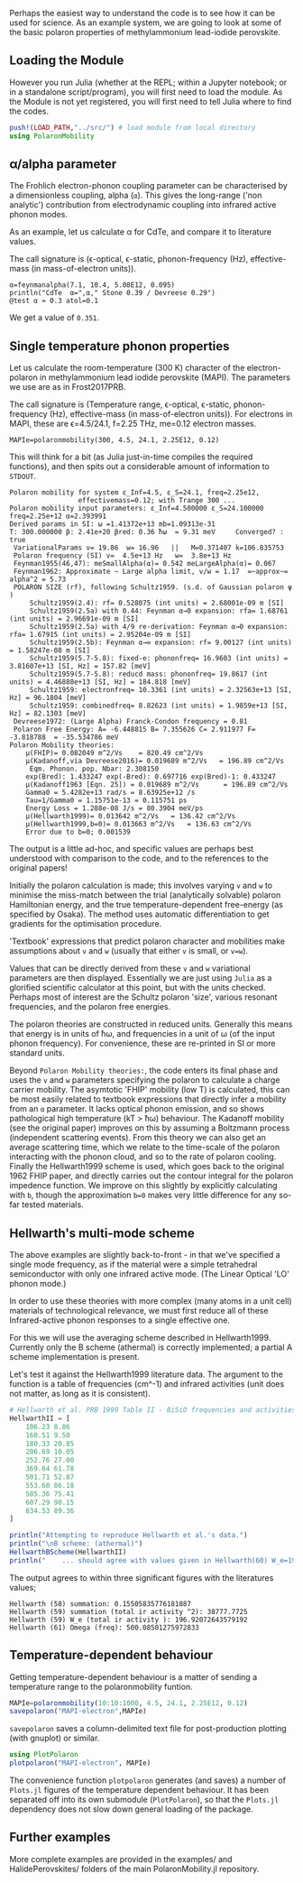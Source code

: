 Perhaps the easiest way to understand the code is to see how it can be used for
science. 
As an example system, we are going to look at some of the basic polaron
properties of methylammonium lead-iodide perovskite.

## Loading the Module

However you run Julia (whether at the REPL; within a Jupyter notebook; or in
a standalone script/program), you will first need to load the module. 
As the Module is not yet registered, you will first need to tell Julia where
to find the codes.

```julia
push!(LOAD_PATH,"../src/") # load module from local directory
using PolaronMobility 
```

## α/alpha parameter 

The Frohlich electron-phonon coupling parameter can be characterised by
a dimensionless coupling, alpha (`α`). 
This gives the long-range ('non analytic') contribution from electrodynamic
coupling into infrared active phonon modes.

As an example, let us calculate α for CdTe, and compare it to literature
values.

The call signature is (ϵ-optical, ϵ-static, phonon-frequency (Hz),
effective-mass (in mass-of-electron units)).

```
α=feynmanalpha(7.1, 10.4, 5.08E12, 0.095)
println("CdTe  α=",α," Stone 0.39 / Devreese 0.29")
@test α ≈ 0.3 atol=0.1
```

We get a value of `0.351`. 

## Single temperature phonon properties

Let us calculate the room-temperature (300 K) character of the electron-polaron
in methylammonium lead iodide perovskite (MAPI). 
The parameters we use are as in Frost2017PRB.

The call signature is (Temperature range, ϵ-optical, ϵ-static, phonon-frequency
(Hz), effective-mass (in mass-of-electron units)). 
For electrons in MAPI, these are ϵ=4.5/24.1, f=2.25 THz, me=0.12 electron
masses. 


```
MAPIe=polaronmobility(300, 4.5, 24.1, 2.25E12, 0.12)
```

This will think for a bit (as Julia just-in-time compiles the required
functions), and then spits out a considerable amount of information to
`STDOUT`. 

```
Polaron mobility for system ε_Inf=4.5, ε_S=24.1, freq=2.25e12, 
                 effectivemass=0.12; with Trange 300 ...
Polaron mobility input parameters: ε_Inf=4.500000 ε_S=24.100000 freq=2.25e+12 α=2.393991 
Derived params in SI: ω =1.41372e+13 mb=1.09313e-31 
T: 300.000000 β: 2.41e+20 βred: 0.36 ħω  = 9.31 meV		Converged? : true
 VariationalParams v= 19.86  w= 16.96	||	 M=0.371407 k=106.835753	
 Polaron frequency (SI) v=  4.5e+13 Hz 	 w=  3.8e+13 Hz	
 Feynman1955(46,47): meSmallAlpha(α)= 0.542 meLargeAlpha(α)= 0.067
 Feynman1962: Approximate ~ Large alpha limit, v/w = 1.17  =~approx~= alpha^2 = 5.73 
 POLARON SIZE (rf), following Schultz1959. (s.d. of Gaussian polaron ψ )
	 Schultz1959(2.4): rf= 0.528075 (int units) = 2.68001e-09 m [SI]
	 Schultz1959(2.5a) with 0.44: Feynman α→0 expansion: rfa= 1.68761 (int units) = 2.96691e-09 m [SI]
	 Schultz1959(2.5a) with 4/9 re-derivation: Feynman α→0 expansion: rfa= 1.67915 (int units) = 2.95204e-09 m [SI]
	 Schultz1959(2.5b): Feynman α→∞ expansion: rf= 9.00127 (int units) = 1.58247e-08 m [SI]
	 Schultz1959(5.7-5.8): fixed-e: phononfreq= 16.9603 (int units) = 3.81607e+13 [SI, Hz] = 157.82 [meV]
	 Schultz1959(5.7-5.8): reducd mass: phononfreq= 19.8617 (int units) = 4.46888e+13 [SI, Hz] = 184.818 [meV]
	 Schultz1959: electronfreq= 10.3361 (int units) = 2.32563e+13 [SI, Hz] = 96.1804 [meV]
	 Schultz1959: combinedfreq= 8.82623 (int units) = 1.9859e+13 [SI, Hz] = 82.1303 [meV]
 Devreese1972: (Large Alpha) Franck-Condon frequency = 0.81
 Polaron Free Energy: A= -6.448815 B= 7.355626 C= 2.911977 F= -3.818788	 = -35.534786 meV
Polaron Mobility theories:
	μ(FHIP)= 0.082049 m^2/Vs 	= 820.49 cm^2/Vs
	μ(Kadanoff,via Devreese2016)= 0.019689 m^2/Vs 	= 196.89 cm^2/Vs
	 Eqm. Phonon. pop. Nbar: 2.308150 
	exp(Bred): 1.433247 exp(-Bred): 0.697716 exp(Bred)-1: 0.433247
	μ(Kadanoff1963 [Eqn. 25]) = 0.019689 m^2/Vs 	 = 196.89 cm^2/Vs
	Gamma0 = 5.4282e+13 rad/s = 8.63925e+12 /s 
	Tau=1/Gamma0 = 1.15751e-13 = 0.115751 ps
	Energy Loss = 1.288e-08 J/s = 80.3904 meV/ps
	μ(Hellwarth1999)= 0.013642 m^2/Vs 	= 136.42 cm^2/Vs
	μ(Hellwarth1999,b=0)= 0.013663 m^2/Vs 	= 136.63 cm^2/Vs
	Error due to b=0; 0.001539
```

The output is a little ad-hoc, and specific values are perhaps best understood
with comparison to the code, and to the references to the original papers!

Initially the polaron calculation is made; this involves varying `v` and `w` to
minimise the miss-match between the trial (analytically solvable) polaron
Hamiltonian energy, and the true temperature-dependent free-energy (as
specified by Osaka). 
The method uses automatic differentiation to get gradients for the optimisation
procedure. 

'Textbook' expressions that predict polaron character and mobilities make
assumptions about `v` and `w` (usually that either `v` is small, or `v=w`).

Values that can be directly derived from these `v` and `w` variational
parameters are then displayed.  Essentially we are just using `Julia` as
a glorified scientific calculator at this point, but with the units checked. 
Perhaps most of interest are the Schultz polaron 'size', various resonant
frequencies, and the polaron free energies. 

The polaron theories are constructed in reduced units. Generally this means
that energy is in units of ħω, and frequencies in a unit of ω (of the input
phonon frequency). For convenience, these are re-printed in SI or more standard
units. 

Beyond `Polaron Mobility theories:`, the code enters its final phase and uses
the `v` and `w` parameters specifying the polaron to calculate a charge
carrier mobility. 
The asymtotic 'FHIP' mobility (low T) is calculated, this can be most easily
related to textbook expressions that directly infer a mobility from an `α`
parameter. It lacks optical phonon emission, and so shows pathological high
temperature (kT > ħω) behaviour. 
The Kadanoff mobility (see the original paper) improves on this by assuming
a Boltzmann process (independent scattering events). 
From this theory we can also get an average scattering time, which we relate to
the time-scale of the polaron interacting with the phonon cloud, and so to the
rate of polaron cooling. 
Finally the Hellwarth1999 scheme is used, which goes back to the original 1962
FHIP paper, and directly carries out the contour integral for the polaron
impedence function. We improve on this slightly by explicitly calculating with
`b`, though the approximation `b=0` makes very little difference for any so-far
tested materials. 

## Hellwarth's multi-mode scheme

The above examples are slightly back-to-front - in that we've specified
a single mode frequency, as if the material were a simple tetrahedral
semiconductor with only one infrared active mode. 
(The Linear Optical 'LO' phonon mode.)

In order to use these theories with more complex (many atoms in a unit cell)
materials of technological relevance, we must first reduce all of these
Infrared-active phonon responses to a single effective one. 

For this we will use the averaging scheme described in Hellwarth1999. 
Currently only the B scheme (athermal) is correctly implemented; a partial
A scheme implementation is present.

Let's test it against the Hellwarth1999 literature data. 
The argument to the function is a table of frequencies (cm^-1) and infrared
activities (unit does not matter, as long as it is consistent). 

```julia
# Hellwarth et al. PRB 1999 Table II - BiSiO frequencies and activities
HellwarthII = [
    106.23 8.86
    160.51 9.50
    180.33 20.85
    206.69 10.05
    252.76 27.00
    369.64 61.78
    501.71 52.87
    553.60 86.18
    585.36 75.41
    607.29 98.15
    834.53 89.36
]

println("Attempting to reproduce Hellwarth et al.'s data.")
println("\nB scheme: (athermal)")
HellwarthBScheme(HellwarthII)
println("    ... should agree with values given in Hellwarth(60) W_e=196.9 cm^-1 and Hellwarth(61) Ω_e=500 cm^-1")
```

The output agrees to within three significant figures with the literatures values;
```
Hellwarth (58) summation: 0.15505835776181887
Hellwarth (59) summation (total ir activity ^2): 38777.7725
Hellwarth (59) W_e (total ir activity ): 196.92072643579192
Hellwarth (61) Omega (freq): 500.08501275972833
```

## Temperature-dependent behaviour

Getting temperature-dependent behaviour is a matter of sending a temperature
range to the polaronmobility funtion.

```julia
MAPIe=polaronmobility(10:10:1000, 4.5, 24.1, 2.25E12, 0.12)
savepolaron("MAPI-electron",MAPIe)
```

`savepolaron` saves a column-delimited text file for post-production plotting
(with gnuplot) or similar.

```julia
using PlotPolaron
plotpolaron("MAPI-electron", MAPIe)
```
The convenience function `plotpolaron` generates (and saves) a number of
`Plots.jl` figures of the temperature dependent behaviour.
It has been separated off into its own submodule (`PlotPolaron`), so that the
`Plots.jl` dependency does not slow down general loading of the package.

## Further examples

More complete examples are provided in the examples/ and HalidePerovskites/
folders of the main PolaronMobility.jl repository.

